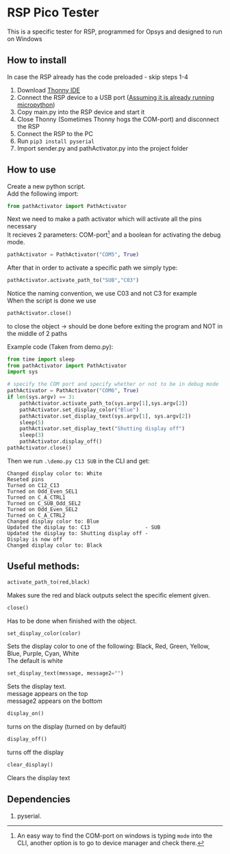 # RSP Pico Tester 
This is a specific tester for RSP, programmed for Opsys and designed to run on Windows


## How to install
In case the RSP already has the code preloaded - skip steps 1-4  

1. Download [Thonny IDE](https://thonny.org/)
2. Connect the RSP device to a USB port ([Assuming it is already running micropython](https://micropython.org/download/rp2-pico/))
3. Copy main.py into the RSP device and start it
4. Close Thonny (Sometimes Thonny hogs the COM-port) and disconnect the RSP
5. Connect the RSP to the PC 
6. Run `pip3 install pyserial`
7. Import sender.py and pathActivator.py into the project folder


## How to use  
Create a new python script.  
Add the following import:
```python
from pathActivator import PathActivator
```
Next we need to make a path activator which will activate all the pins necessary  
It recieves 2 parameters: COM-port[^1] and a boolean for activating the debug mode.
```python
pathActivator = PathActivator("COM5", True)
```
After that in order to activate a specific path we simply type:
```python
pathActivator.activate_path_to("SUB","C03")
```
Notice the naming convention, we use C03 and not C3 for example  
When the script is done we use 
```python
pathActivator.close()
```
to close the object -> should be done before exiting the program and NOT in the middle of 2 paths

Example code (Taken from demo.py):
```python
from time import sleep
from pathActivator import PathActivator
import sys

# specify the COM port and specify whether or not to be in debug mode
pathActivator = PathActivator("COM6", True)
if len(sys.argv) == 3:
    pathActivator.activate_path_to(sys.argv[1],sys.argv[2])
    pathActivator.set_display_color("Blue")
    pathActivator.set_display_text(sys.argv[1], sys.argv[2])
    sleep(5)
    pathActivator.set_display_text("Shutting display off")
    sleep(3)
    pathActivator.display_off()
pathActivator.close()
```
Then we run `.\demo.py C13 SUB` in the CLI and get:
```
Changed display color to: White
Reseted pins
Turned on C12_C13
Turned on Odd_Even_SEL1
Turned on C_A_CTRL1
Turned on C_SUB_Odd_SEL2
Turned on Odd_Even_SEL2
Turned on C_A_CTRL2
Changed display color to: Blue
Updated the display to: C13                  - SUB
Updated the display to: Shutting display off -
Display is now off
Changed display color to: Black
```

## Useful methods: 
```python
activate_path_to(red,black)
```
Makes sure the red and black outputs select the specific element given.

```python
close()
```
Has to be done when finished with the object.
```python
set_display_color(color)
```
Sets the display color to one of the following:
Black, Red, Green, Yellow, Blue, Purple, Cyan, White  
The default is white

```python
set_display_text(message, message2="")
```
Sets the display text.  
message appears on the top  
message2 appears on the bottom
```python
display_on()
```
turns on the display (turned on by default)
```python
display_off()
```
turns off the display
```python
clear_display()
```
Clears the display text

## Dependencies  
1.  pyserial.  


[^1]: An easy way to find the COM-port on windows is typing `mode` into the CLI, another option is to go to device manager and check there.

